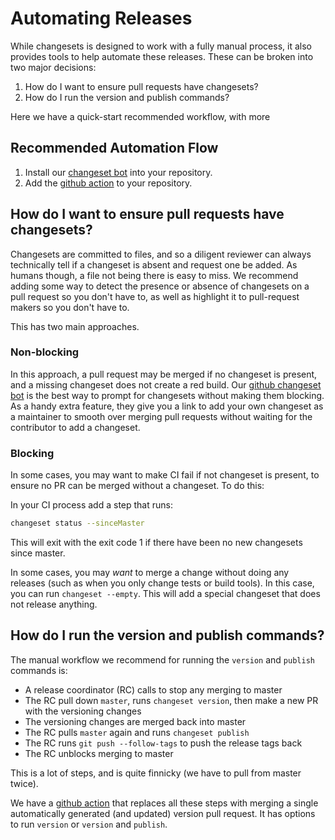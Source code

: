 # Automating Releases

While changesets is designed to work with a fully manual process, it also provides tools to help automate these releases. These can be broken into two major decisions:

1. How do I want to ensure pull requests have changesets?
2. How do I run the version and publish commands?

Here we have a quick-start recommended workflow, with more 

## Recommended Automation Flow

1. Install our [changeset bot](https://github.com/apps/changeset-bot) into your repository.
2. Add the [github action](https://github.com/changesets/action) to your repository.

## How do I want to ensure pull requests have changesets?

Changesets are committed to files, and so a diligent reviewer can always technically tell if a changeset is absent and request one be added. As humans though, a file not being there is easy to miss. We recommend adding some way to detect the presence or absence of changesets on a pull request so you don't have to, as well as highlight it to pull-request makers so you don't have to.

This has two main approaches.

### Non-blocking

In this approach, a pull request may be merged if no changeset is present, and a missing changeset does not create a red build. Our [github changeset bot](https://github.com/apps/changeset-bot) is the best way to prompt for changesets without making them blocking. As a handy extra feature, they give you a link to add your own changeset as a maintainer to smooth over merging pull requests without waiting for the contributor to add a changeset.

### Blocking

In some cases, you may want to make CI fail if not changeset is present, to ensure no PR can be merged without a changeset. To do this:

In your CI process add a step that runs: 
```bash
changeset status --sinceMaster
```

This will exit with the exit code 1 if there have been no new changesets since master.

In some cases, you may *want* to merge a change without doing any releases (such as when you only change tests or build tools). In this case, you can run `changeset --empty`. This will add a special changeset that does not release anything.

## How do I run the version and publish commands?

The manual workflow we recommend for running the `version` and `publish` commands is:

* A release coordinator (RC) calls to stop any merging to master
* The RC pull down `master`, runs `changeset version`, then make a new PR with the versioning changes
* The versioning changes are merged back into master
* The RC pulls `master` again and runs `changeset publish`
* The RC runs `git push --follow-tags` to push the release tags back
* The RC unblocks merging to master

This is a lot of steps, and is quite finnicky (we have to pull from master twice).

We have a [github action](https://github.com/changesets/action) that replaces all these steps with merging a single automatically generated (and updated) version pull request. It has options to run `version` or `version` and `publish`.
